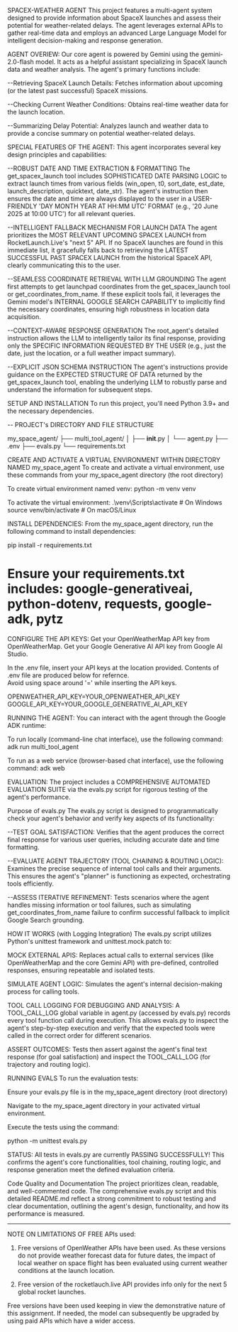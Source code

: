 SPACEX-WEATHER AGENT
This project features a multi-agent system designed to provide information about SpaceX launches and assess their potential for weather-related delays. The agent leverages external APIs to gather real-time data and employs an advanced Large Language Model for intelligent decision-making and response generation.


AGENT OVERIEW:
Our core agent is powered by Gemini using the gemini-2.0-flash model. It acts as a helpful assistant specializing in SpaceX launch data and weather analysis. The agent's primary functions include:

--Retrieving SpaceX Launch Details: Fetches information about upcoming (or the latest past successful) SpaceX missions.

--Checking Current Weather Conditions: Obtains real-time weather data for the launch location.

--Summarizing Delay Potential: Analyzes launch and weather data to provide a concise summary on potential weather-related delays.



SPECIAL FEATURES OF THE AGENT: 
This agent incorporates several key design principles and capabilities:

--ROBUST DATE AND TIME EXTRACTION & FORMATTING 
The get_spacex_launch tool includes SOPHISTICATED DATE PARSING LOGIC to extract launch times from various fields (win_open, t0, sort_date, est_date, launch_description, quicktext, date_str). The agent's instruction then ensures the date and time are always displayed to the user in a USER-FRIENDLY 'DAY MONTH YEAR AT HH:MM UTC' FORMAT (e.g., '20 June 2025 at 10:00 UTC') for all relevant queries.

--INTELLIGENT FALLBACK MECHANISM FOR LAUNCH DATA
The agent prioritizes the MOST RELEVANT UPCOMING SPACEX LAUNCH from RocketLaunch.Live's "next 5" API. 
If no SpaceX launches are found in this immediate list, it gracefully falls back to retrieving the LATEST SUCCESSFUL PAST SPACEX LAUNCH from the historical SpaceX API, clearly communicating this to the user.


--SEAMLESS COORDINATE RETRIEVAL WITH LLM GROUNDING 
The agent first attempts to get launchpad coordinates from the get_spacex_launch tool or get_coordinates_from_name. 
If these explicit tools fail, it leverages the Gemini model's INTERNAL GOOGLE SEARCH CAPABILITY to implicitly find the necessary coordinates, ensuring high robustness in location data acquisition.


--CONTEXT-AWARE RESPONSE GENERATION
The root_agent's detailed instruction allows the LLM to intelligently tailor its final response, providing only the SPECIFIC INFORMATION REQUESTED BY THE USER (e.g., just the date, just the location, or a full weather impact summary).


--EXPLICIT JSON SCHEMA INSTRUCTION 
The agent's instructions provide guidance on the EXPECTED STRUCTURE OF DATA returned by the get_spacex_launch tool, enabling the underlying LLM to robustly parse and understand the information for subsequent steps.



SETUP AND INSTALLATION
To run this project, you'll need Python 3.9+ and the necessary dependencies.


-- PROJECT's DIRECTORY AND FILE STRUCTURE

my_space_agent/
├── multi_tool_agent/
│   ├── __init__.py
│   └── agent.py
├── .env
├── evals.py
└── requirements.txt


CREATE AND ACTIVATE A VIRTUAL ENVIRONMENT WITHIN DIRECTORY NAMED my_space_agent
To create and activate a virtual environment, use these commands from your my_space_agent directory (the root directory)

To create virtual environment named venv: 
python -m venv venv

To activate the virtual environment:
.\venv\Scripts\activate  # On Windows
source venv/bin/activate # On macOS/Linux


INSTALL DEPENDENCIES:
From the my_space_agent directory, run the following command to install dependencies:

pip install -r requirements.txt
# Ensure your requirements.txt includes: google-generativeai, python-dotenv, requests, google-adk, pytz


CONFIGURE THE API KEYS:
Get your OpenWeatherMap API key from OpenWeatherMap.
Get your Google Generative AI API key from Google AI Studio.

In the .env file, insert your API keys at the location provided.
Contents of .env file are produced below for refernce.  
Avoid using space around '=' while inserting the API keys. 

OPENWEATHER_API_KEY=YOUR_OPENWEATHER_API_KEY
GOOGLE_API_KEY=YOUR_GOOGLE_GENERATIVE_AI_API_KEY




RUNNING THE AGENT:
You can interact with the agent through the Google ADK runtime:

To run locally (command-line chat interface), use the following command:
adk run multi_tool_agent

To run as a web service (browser-based chat interface), use the following command:
adk web



EVALUATION:
The project includes a COMPREHENSIVE AUTOMATED EVALUATION SUITE via the evals.py script for rigorous testing of the agent's performance.


Purpose of evals.py
The evals.py script is designed to programmatically check your agent's behavior and verify key aspects of its functionality:


--TEST GOAL SATISFACTION: Verifies that the agent produces the correct final response for various user queries, including accurate date and time formatting.

--EVALUATE AGENT TRAJECTORY (TOOL CHAINING & ROUTING LOGIC): Examines the precise sequence of internal tool calls and their arguments. This ensures the agent's "planner" is functioning as expected, orchestrating tools efficiently.

--ASSESS ITERATIVE REFINEMENT: Tests scenarios where the agent handles missing information or tool failures, such as simulating get_coordinates_from_name failure to confirm successful fallback to implicit Google Search grounding.


HOW IT WORKS (with Logging Integration)
The evals.py script utilizes Python's unittest framework and unittest.mock.patch to:

MOCK EXTERNAL APIS: Replaces actual calls to external services (like OpenWeatherMap and the core Gemini API) with pre-defined, controlled responses, ensuring repeatable and isolated tests.

SIMULATE AGENT LOGIC: Simulates the agent's internal decision-making process for calling tools.

TOOL CALL LOGGING FOR DEBUGGING AND ANALYSIS: A TOOL_CALL_LOG global variable in agent.py (accessed by evals.py) records every tool function call during execution. This allows evals.py to inspect the agent's step-by-step execution and verify that the expected tools were called in the correct order for different scenarios.

ASSERT OUTCOMES: Tests then assert against the agent's final text response (for goal satisfaction) and inspect the TOOL_CALL_LOG (for trajectory and routing logic).



RUNNING EVALS
To run the evaluation tests:

Ensure your evals.py file is in the my_space_agent directory (root directory)

Navigate to the my_space_agent directory in your activated virtual environment.

Execute the tests using the command:

python -m unittest evals.py


STATUS: 
All tests in evals.py are currently PASSING SUCCESSFULLY! 
This confirms the agent's core functionalities, tool chaining, routing logic, and response generation meet the defined evaluation criteria.


Code Quality and Documentation
The project prioritizes clean, readable, and well-commented code. The comprehensive evals.py script and this detailed README.md reflect a strong commitment to robust testing and clear documentation, outlining the agent's design, functionality, and how its performance is measured.


--------------------------------------
NOTE ON LIMITATIONS OF FREE APIs used: 

1. Free versions of OpenWeather APIs have been used. 
As these versions do not provide weather forecast data for future dates, the impact of local weather on space flight has been evaluated using current weather conditions at the launch location. 

2. Free version of the rocketlauch.live API provides info only for the next 5 global rocket launches. 


Free versions have been used keeping in view the demonstrative nature of this assignment. 
If needed, the model can subsequently be upgraded by using paid APIs which have a wider access.





